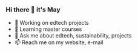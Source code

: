 ### Hi there 👋 it's May

- 🔭 Working on edtech projects
- 🌱 Learning master courses 
- 💬 Ask me about edtech, sustainability, projects 
- 📫 Reach me on my website, e-mail

